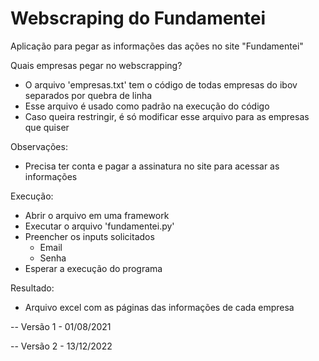 # Webscraping do Fundamentei
Aplicação para pegar as informações das ações no site "Fundamentei"

Quais empresas pegar no webscrapping?
  - O arquivo 'empresas.txt' tem o código de todas empresas do ibov separados por quebra de linha
  - Esse arquivo é usado como padrão na execução do código
  - Caso queira restringir, é só modificar esse arquivo para as empresas que quiser

Observações:
  - Precisa ter conta e pagar a assinatura no site para acessar as informações
  
Execução:
  - Abrir o arquivo em uma framework
  - Executar o arquivo 'fundamentei.py'
  - Preencher os inputs solicitados
    - Email
    - Senha
  - Esperar a execução do programa

Resultado:
  - Arquivo excel com as páginas das informações de cada empresa


-- Versão 1 - 01/08/2021

-- Versão 2 - 13/12/2022
